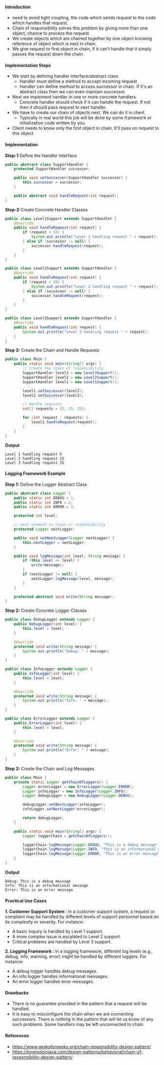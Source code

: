#### Introduction
* need to avoid tight coupling, the code which sends request to the code which handles that request.
* Chain of responsibility solves this problem by giving more than one object, chance to process the request.
* We create objects which are chained together by one object knowing reference of object which is next in chain. 
* We give request to first object in chain, if it can't handle that it simply passes the request down the chain.

#### Implementation Steps
* We start by defining handler interface/abstract class 
  * Handler must define a method to accept incoming request 
  * Handler can define method to access successor in chain. If it's an abstract class then we can even maintain successor.
* Next we implement handler in one or more concrete handlers. 
    * Concrete handler should check if it can handle the request. If not then it should pass request to next handler.
* We have to create our chain of objects next. We can do it in client. 
    * Typically in real world this job will be done by some framework or initialization code written by you.
* Client needs to know only the first object in chain. It'll pass on request to this object

#### Implementation

**Step-1** Define the Handler Interface

```java
public abstract class SupportHandler {
    protected SupportHandler successor;

    public void setSuccessor(SupportHandler successor) {
        this.successor = successor;
    }

    public abstract void handleRequest(int request);
}
```

**Step-2** Create Concrete Handler Classes

```java
public class Level1Support extends SupportHandler {
    @Override
    public void handleRequest(int request) {
        if (request < 10) {
            System.out.println("Level 1 handling request " + request);
        } else if (successor != null) {
            successor.handleRequest(request);
        }
    }
}

public class Level2Support extends SupportHandler {
    @Override
    public void handleRequest(int request) {
        if (request < 20) {
            System.out.println("Level 2 handling request " + request);
        } else if (successor != null) {
            successor.handleRequest(request);
        }
    }
}

public class Level3Support extends SupportHandler {
    @Override
    public void handleRequest(int request) {
        System.out.println("Level 3 handling request " + request);
    }
}
```

**Step 3:** Create the Chain and Handle Requests

```java
public class Main {
    public static void main(String[] args) {
        // Create the chain of responsibility
        SupportHandler level3 = new Level3Support();
        SupportHandler level2 = new Level2Support();
        SupportHandler level1 = new Level1Support();

        level1.setSuccessor(level2);
        level2.setSuccessor(level3);

        // Handle requests
        int[] requests = {5, 15, 25};

        for (int request : requests) {
            level1.handleRequest(request);
        }
    }
}
```

**Output**

```
Level 1 handling request 5
Level 2 handling request 15
Level 3 handling request 25
```

#### Logging Framework Example

**Step 1:** Define the Logger Abstract Class

```java
public abstract class Logger {
    public static int DEBUG = 1;
    public static int INFO = 2;
    public static int ERROR = 3;

    protected int level;

    // next element in chain or responsibility
    protected Logger nextLogger;

    public void setNextLogger(Logger nextLogger) {
        this.nextLogger = nextLogger;
    }

    public void logMessage(int level, String message) {
        if (this.level <= level) {
            write(message);
        }
        if (nextLogger != null) {
            nextLogger.logMessage(level, message);
        }
    }

    protected abstract void write(String message);
}
```

**Step 2:** Create Concrete Logger Classes

```java
public class DebugLogger extends Logger {
    public DebugLogger(int level) {
        this.level = level;
    }

    @Override
    protected void write(String message) {
        System.out.println("Debug: " + message);
    }
}

public class InfoLogger extends Logger {
    public InfoLogger(int level) {
        this.level = level;
    }

    @Override
    protected void write(String message) {
        System.out.println("Info: " + message);
    }
}

public class ErrorLogger extends Logger {
    public ErrorLogger(int level) {
        this.level = level;
    }

    @Override
    protected void write(String message) {
        System.out.println("Error: " + message);
    }
}
```

**Step 3:** Create the Chain and Log Messages

```java
public class Main {
    private static Logger getChainOfLoggers() {
        Logger errorLogger = new ErrorLogger(Logger.ERROR);
        Logger infoLogger = new InfoLogger(Logger.INFO);
        Logger debugLogger = new DebugLogger(Logger.DEBUG);

        debugLogger.setNextLogger(infoLogger);
        infoLogger.setNextLogger(errorLogger);

        return debugLogger;
    }

    public static void main(String[] args) {
        Logger loggerChain = getChainOfLoggers();

        loggerChain.logMessage(Logger.DEBUG, "This is a debug message");
        loggerChain.logMessage(Logger.INFO, "This is an informational message");
        loggerChain.logMessage(Logger.ERROR, "This is an error message");
    }
}
```

**Output**

```
Debug: This is a debug message
Info: This is an informational message
Error: This is an error message
```

#### Practical Use Cases

**1. Customer Support System :**
In a customer support system, a request or complaint may be handled by different levels of support personnel based on its complexity or severity. For instance:

* A basic inquiry is handled by Level 1 support.
* A more complex issue is escalated to Level 2 support.
* Critical problems are handled by Level 3 support.

**2. Logging Framework :**
In a logging framework, different log levels (e.g., debug, info, warning, error) might be handled by different loggers. For instance:

* A debug logger handles debug messages.
* An info logger handles informational messages.
* An error logger handles error messages.

#### Drawbacks
* There is no guarantee provided in the pattern that a request will be handled.
* It is easy to misconfigure the chain when we are connecting successors. There is nothing in the pattern that will let us know of any such problems. Some handlers may be left unconnected to chain.


#### References
* https://www.geeksforgeeks.org/chain-responsibility-design-pattern/
* https://howtodoinjava.com/design-patterns/behavioral/chain-of-responsibility-design-pattern/


